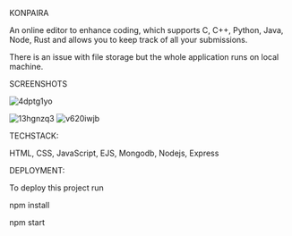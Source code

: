 KONPAIRA


An online editor to enhance coding, which supports C, C++, Python, Java, Node, Rust and allows you to keep track of all your submissions.

There is an issue with file storage but the whole application runs on local machine.

SCREENSHOTS




![4dptg1yo](https://github.com/user-attachments/assets/7e5c2fdf-6de4-4bac-b2ec-319de41584e4)


![13hgnzq3](https://github.com/user-attachments/assets/85324a8e-332d-49b9-8827-0e1eed705971)
![v620iwjb](https://github.com/user-attachments/assets/754cbdb3-ec48-4536-a4e1-45d890c31a54)

TECHSTACK:


HTML, CSS, JavaScript, EJS, Mongodb, Nodejs, Express

DEPLOYMENT:


 To deploy this project run
 
   npm install
   
  npm start
